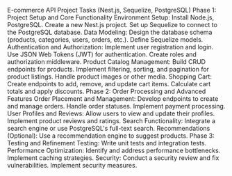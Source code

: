 E-commerce API Project Tasks (Nest.js, Sequelize, PostgreSQL)
Phase 1: Project Setup and Core Functionality
Environment Setup:
Install Node.js, PostgreSQL.
Create a new Nest.js project.
Set up Sequelize to connect to the PostgreSQL database.
Data Modeling:
Design the database schema (products, categories, users, orders, etc.).
Define Sequelize models.
Authentication and Authorization:
Implement user registration and login.
Use JSON Web Tokens (JWT) for authentication.
Create roles and authorization middleware.
Product Catalog Management:
Build CRUD endpoints for products.
Implement filtering, sorting, and pagination for product listings.
Handle product images or other media.
Shopping Cart:
Create endpoints to add, remove, and update cart items.
Calculate cart totals and apply discounts.
Phase 2: Order Processing and Advanced Features
Order Placement and Management:
Develop endpoints to create and manage orders.
Handle order statuses.
Implement payment processing.
User Profiles and Reviews:
Allow users to view and update their profiles.
Implement product reviews and ratings.
Search Functionality:
Integrate a search engine or use PostgreSQL's full-text search.
Recommendations (Optional):
Use a recommendation engine to suggest products.
Phase 3: Testing and Refinement
Testing:
Write unit tests and integration tests.
Performance Optimization:
Identify and address performance bottlenecks.
Implement caching strategies.
Security:
Conduct a security review and fix vulnerabilities.
Implement security measures.
